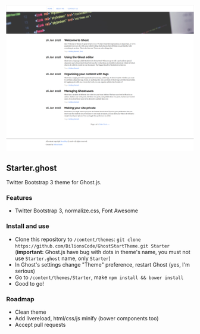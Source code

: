 ![alt text](https://github.com/DilionsCode/GhostStartTheme/blob/master/download.png "What it looks like!")

##  Starter.ghost
Twitter Bootstrap 3 theme for Ghost.js.

### Features

 - Twitter Bootstrap 3, normalize.css, Font Awesome
 
### Install and use
 - Clone this repository to `/content/themes`: ``git clone https://github.com/DilionsCode/GhostStartTheme.git Starter`` (**important:** Ghost.js have bug with dots in theme's name, you must not use ``Starter.ghost`` name, only ``Starter``)
 - In Ghost's settings change "Theme" preference, restart Ghost (yes, I'm serious)
 - Go to ``/content/themes/Starter``, make ``npm install && bower install``
 - Good to go!
 
### Roadmap
 - Clean theme
 - Add livereload, html/css/js minify (bower components too)
 - Accept pull requests
